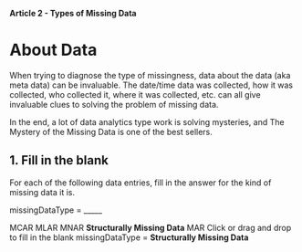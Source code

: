 **Article 2 - Types of Missing Data**

# About Data

When trying to diagnose the type of missingness, data about the data (aka meta data) can be invaluable. The date/time data was collected, how it was collected, who collected it, where it was collected, etc. can all give invaluable clues to solving the problem of missing data.

In the end, a lot of data analytics type work is solving mysteries, and The Mystery of the Missing Data is one of the best sellers.

## 1. Fill in the blank

For each of the following data entries, fill in the answer for the kind of missing data it is.

missingDataType = _____

MCAR
MLAR
MNAR
**Structurally Missing Data**
MAR
Click or drag and drop to fill in the blank
missingDataType = **Structurally Missing Data**
